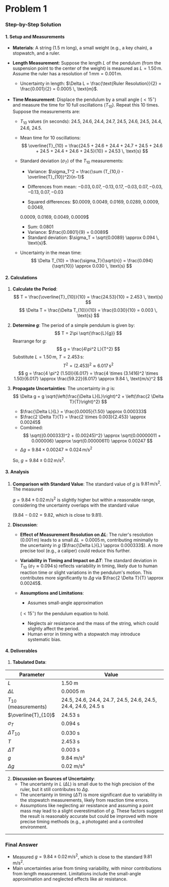 # Problem 1


### Step-by-Step Solution

#### 1. **Setup and Measurements**
- **Materials**: A string (1.5 m long), a small weight (e.g., a key chain), a stopwatch, and a ruler.
- **Length Measurement**: Suppose the length $L$ of the pendulum (from the suspension point to the center of the weight) is measured as $L = 1.50 \, \text{m}$. Assume the ruler has a resolution of $1 \, \text{mm} = 0.001 \, \text{m}$.
  - Uncertainty in length: $\Delta L = \frac{\text{Ruler Resolution}}{2} = \frac{0.001}{2} = 0.0005 \, \text{m}$.

- **Time Measurement**: Displace the pendulum by a small angle ($<15^\circ$) and measure the time for 10 full oscillations ($T_{10}$). Repeat this 10 times. Suppose the measurements are:
  - $T_{10}$ values (in seconds): 24.5, 24.6, 24.4, 24.7, 24.5, 24.6, 24.5, 24.4, 24.6, 24.5.
  - Mean time for 10 oscillations: 
    $$
    \overline{T}_{10} = \frac{24.5 + 24.6 + 24.4 + 24.7 + 24.5 + 24.6 + 24.5 + 24.4 + 24.6 + 24.5}{10} = 24.53 \, \text{s}
    $$
  - Standard deviation ($\sigma_T$) of the $T_{10}$ measurements:
    - Variance: $\sigma_T^2 = \frac{\sum (T_{10,i} - \overline{T}_{10})^2}{n-1}$
    - Differences from mean: $-0.03, 0.07, -0.13, 0.17, -0.03, 0.07, -0.03, -0.13, 0.07, -0.03$

    - Squared differences: $0.0009, 0.0049, 0.0169, 0.0289, 0.0009, 0.0049, 
    
    0.0009, 0.0169, 0.0049, 0.0009$
    - Sum: $0.0801$
    - Variance: $\frac{0.0801}{9} = 0.0089$
    - Standard deviation: $\sigma_T = \sqrt{0.0089} \approx 0.094 \, \text{s}$.
  - Uncertainty in the mean time: 
    $$
    \Delta T_{10} = \frac{\sigma_T}{\sqrt{n}} = \frac{0.094}{\sqrt{10}} \approx 0.030 \, \text{s}
    $$

#### 2. **Calculations**

1. **Calculate the Period**:
   $$
   T = \frac{\overline{T}_{10}}{10} = \frac{24.53}{10} = 2.453 \, \text{s}
   $$
   $$
   \Delta T = \frac{\Delta T_{10}}{10} = \frac{0.030}{10} = 0.003 \, \text{s}
   $$

2. **Determine $g$**:
   The period of a simple pendulum is given by:
   $$
   T = 2\pi \sqrt{\frac{L}{g}}
   $$
   Rearrange for $g$:
   $$
   g = \frac{4\pi^2 L}{T^2}
   $$
   Substitute $L = 1.50 \, \text{m}$, $T = 2.453 \, \text{s}$:
   $$
   T^2 = (2.453)^2 \approx 6.017 \, \text{s}^2
   $$
   $$
   g = \frac{4 \pi^2 (1.50)}{6.017} = \frac{4 \times (3.1416)^2 \times 1.50}{6.017} \approx \frac{59.22}{6.017} \approx 9.84 \, \text{m/s}^2
   $$

3. **Propagate Uncertainties**:
   The uncertainty in $g$ is:
   $$
   \Delta g = g \sqrt{\left(\frac{\Delta L}{L}\right)^2 + \left(\frac{2 \Delta T}{T}\right)^2}
   $$
   - $\frac{\Delta L}{L} = \frac{0.0005}{1.50} \approx 0.000333$
   - $\frac{2 \Delta T}{T} = \frac{2 \times 0.003}{2.453} \approx 0.00245$
   - Combined: 
     $$
     \sqrt{(0.000333)^2 + (0.00245)^2} \approx \sqrt{0.00000011 + 0.000006} \approx \sqrt{0.00000611} \approx 0.00247
     $$
   - $\Delta g = 9.84 \times 0.00247 \approx 0.024 \, \text{m/s}^2$

   So, $g = 9.84 \pm 0.02 \, \text{m/s}^2$.

#### 3. **Analysis**

1. **Comparison with Standard Value**:
   The standard value of
    $g$ is $9.81 \, \text{m/s}^2$. The measured 
    
    $g = 9.84 \pm 0.02 \, \text{m/s}^2$ is slightly higher but within a reasonable range, considering the uncertainty overlaps with the standard value 
    
    ($9.84 - 0.02 = 9.82$, which is close to 9.81).

2. **Discussion**:
   - **Effect of Measurement Resolution on $\Delta L$**: The ruler's resolution ($0.001 \, \text{m}$) leads to a small $\Delta L = 0.0005 \, \text{m}$, contributing minimally to the uncertainty in $g$ ($\frac{\Delta L}{L} \approx 0.000333$). A more precise tool (e.g., a caliper) could reduce this further.
   - **Variability in Timing and Impact on $\Delta T$**: The standard deviation in $T_{10}$ ($\sigma_T \approx 0.094 \, \text{s}$) reflects variability in timing, likely due to human reaction time or slight variations in the pendulum's motion. This contributes more significantly to $\Delta g$ via $\frac{2 \Delta T}{T} \approx 0.00245$.
   - **Assumptions and Limitations**:
     - Assumes small-angle approximation 

     ($<15^\circ$) for the pendulum equation to hold.
     - Neglects air resistance and the mass of the string, which could slightly affect the period.
     - Human error in timing with a stopwatch may introduce systematic bias.

#### 4. **Deliverables**

1. **Tabulated Data**:

| Parameter         | Value            |
|-------------------|------------------|
| $L$           | 1.50 m           |
| $\Delta L$    | 0.0005 m         |
| $T_{10}$ (measurements) | 24.5, 24.6, 24.4, 24.7, 24.5, 24.6, 24.5, 24.4, 24.6, 24.5 s |
| $\overline{T}_{10}$ | 24.53 s          |
| $\sigma_T$    | 0.094 s          |
| $\Delta T_{10}$ | 0.030 s          |
| $T$           | 2.453 s          |
| $\Delta T$    | 0.003 s          |
| $g$           | 9.84 m/s²        |
| $\Delta g$    | 0.02 m/s²        |

2. **Discussion on Sources of Uncertainty**:
   - The uncertainty in $L$ ($\Delta L$) is small due to the high precision of the ruler, but it still contributes to $\Delta g$.
   - The uncertainty in timing ($\Delta T$) is more significant due to variability in the stopwatch measurements, likely from reaction time errors.
   - Assumptions like neglecting air resistance and assuming a point mass may lead to a slight overestimation of $g$. These factors suggest the result is reasonably accurate but could be improved with more precise timing methods (e.g., a photogate) and a controlled environment.

---

### Final Answer
- Measured $g = 9.84 \pm 0.02 \, \text{m/s}^2$, which is close to the standard $9.81 \, \text{m/s}^2$.
- Main uncertainties arise from timing variability, with minor contributions from length measurement. Limitations include the small-angle approximation and neglected effects like air resistance.
